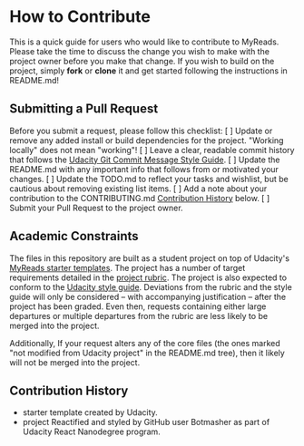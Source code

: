 # How to Contribute

This is a quick guide for users who would like to contribute to MyReads. Please take the time to discuss the change you wish to make with the project owner before you make that change. If you wish to build on the project, simply **fork** or **clone** it and get started following the instructions in README.md!

## Submitting a Pull Request

Before you submit a request, please follow this checklist:
[ ] Update or remove any added install or build dependencies for the project. "Working locally" does not mean "working"!
[ ] Leave a clear, readable commit history that follows the [Udacity Git Commit Message Style Guide](https://udacity.github.io/git-styleguide/).
[ ] Update the README.md with any important info that follows from or motivated your changes.
[ ] Update the TODO.md to reflect your tasks and wishlist, but be cautious about removing existing list items.
[ ] Add a note about your contribution to the CONTRIBUTING.md [Contribution History](#contributionhistory) below.
[ ] Submit your Pull Request to the project owner.

## Academic Constraints

The files in this repository are built as a student project on top of Udacity's [MyReads starter templates](https://github.com/udacity/reactnd-project-myreads-starter/). The project has a number of target requirements detailed in the [project rubric](https://review.udacity.com/#!/rubrics/918/view). The project is also expected to conform to the [Udacity style guide](http://udacity.github.io/frontend-nanodegree-styleguide/). Deviations from the rubric and the style guide will only be considered – with accompanying justification – after the project has been graded. Even then, requests containing either large departures or multiple departures from the rubric are less likely to be merged into the project.

Additionally, If your request alters any of the core files (the ones marked "not modified from Udacity project" in the README.md tree), then it likely will not be merged into the project.

## Contribution History

* starter template created by Udacity.
* project Reactified and styled by GitHub user Botmasher as part of Udacity React Nanodegree program.